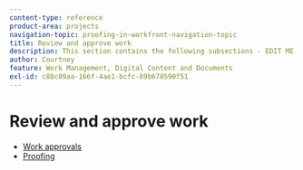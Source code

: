 ```yaml
---
content-type: reference
product-area: projects
navigation-topic: proofing-in-workfront-navigation-topic
title: Review and approve work
description: This section contains the following subsections - EDIT ME.
author: Courtney
feature: Work Management, Digital Content and Documents
exl-id: c88c09aa-166f-4ae1-bcfc-89b678590f51
---
```

# Review and approve work

* [Work approvals](../review-and-approve-work/manage-approvals/manage-approvals.md) 
* [Proofing](../review-and-approve-work/proofing/proofing.md)
